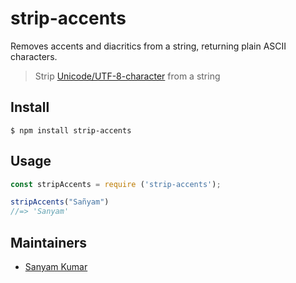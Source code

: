 # strip-accents
Removes accents and diacritics from a string, returning plain ASCII characters.


> Strip [Unicode/UTF-8-character](https://www.utf8-chartable.de/) from a string

## Install

```
$ npm install strip-accents
```

## Usage

```js
const stripAccents = require ('strip-accents');

stripAccents("Sañyam") 
//=> 'Sanyam'
```
## Maintainers

- [Sanyam Kumar](https://github.com/snymkmr)
